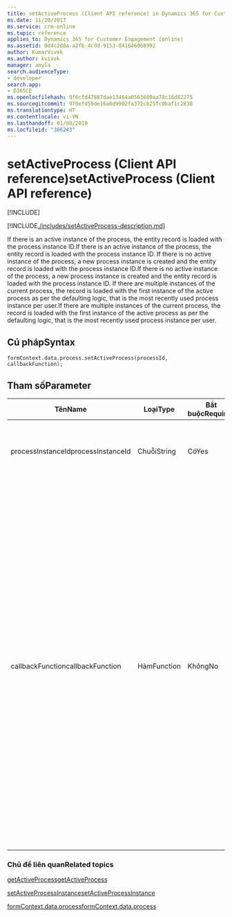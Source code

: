 ```yaml
---
title: setActiveProcess (Client API reference) in Dynamics 365 for Customer Engagement| MicrosoftDocs
ms.date: 11/20/2017
ms.service: crm-online
ms.topic: reference
applies_to: Dynamics 365 for Customer Engagement (online)
ms.assetid: 0d4c2d8a-a2fb-4cdd-9153-041646068992
author: KumarVivek
ms.author: kvivek
manager: amyla
search.audienceType:
- developer
search.app:
- D365CE
ms.openlocfilehash: 9f6cfd47887dae13464a0563680aa78c16d82275
ms.sourcegitcommit: 9f0efd59de16a6d9902fa372cb25fc0baf1c2838
ms.translationtype: HT
ms.contentlocale: vi-VN
ms.lasthandoff: 01/08/2019
ms.locfileid: "386243"
---
```

# <a name="setactiveprocess-client-api-reference"></a><span data-ttu-id="04391-102">setActiveProcess (Client API reference)</span><span class="sxs-lookup"><span data-stu-id="04391-102">setActiveProcess (Client API reference)</span></span>

[!INCLUDE[](../../../../../includes/cc_applies_to_update_9_0_0.md)]

[!INCLUDE[./includes/setActiveProcess-description.md](./includes/setActiveProcess-description.md)]

<span data-ttu-id="04391-103">If there is an active instance of the process, the entity record is loaded with the process instance ID.</span><span class="sxs-lookup"><span data-stu-id="04391-103">If there is an active instance of the process, the entity record is loaded with the process instance ID.</span></span> <span data-ttu-id="04391-104">If there is no active instance of the process, a new process instance is created and the entity record is loaded with the process instance ID.</span><span class="sxs-lookup"><span data-stu-id="04391-104">If there is no active instance of the process, a new process instance is created and the entity record is loaded with the process instance ID.</span></span> <span data-ttu-id="04391-105">If there are multiple instances of the current process, the record is loaded with the first instance of the active process as per the defaulting logic, that is the most recently used process instance per user.</span><span class="sxs-lookup"><span data-stu-id="04391-105">If there are multiple instances of the current process, the record is loaded with the first instance of the active process as per the defaulting logic, that is the most recently used process instance per user.</span></span>

## <a name="syntax"></a><span data-ttu-id="04391-106">Cú pháp</span><span class="sxs-lookup"><span data-stu-id="04391-106">Syntax</span></span>

`formContext.data.process.setActiveProcess(processId, callbackFunction);`

## <a name="parameter"></a><span data-ttu-id="04391-107">Tham số</span><span class="sxs-lookup"><span data-stu-id="04391-107">Parameter</span></span>

|<span data-ttu-id="04391-108">Tên</span><span class="sxs-lookup"><span data-stu-id="04391-108">Name</span></span>|<span data-ttu-id="04391-109">Loại</span><span class="sxs-lookup"><span data-stu-id="04391-109">Type</span></span>|<span data-ttu-id="04391-110">Bắt buộc</span><span class="sxs-lookup"><span data-stu-id="04391-110">Required</span></span>|<span data-ttu-id="04391-111">Mô tả</span><span class="sxs-lookup"><span data-stu-id="04391-111">Description</span></span>|
|--|--|--|--|
|<span data-ttu-id="04391-112">processInstanceId</span><span class="sxs-lookup"><span data-stu-id="04391-112">processInstanceId</span></span>|<span data-ttu-id="04391-113">Chuỗi</span><span class="sxs-lookup"><span data-stu-id="04391-113">String</span></span>|<span data-ttu-id="04391-114">Có</span><span class="sxs-lookup"><span data-stu-id="04391-114">Yes</span></span>|<span data-ttu-id="04391-115">The Id of the process to set as the active process.</span><span class="sxs-lookup"><span data-stu-id="04391-115">The Id of the process to set as the active process.</span></span>|
|<span data-ttu-id="04391-116">callbackFunction</span><span class="sxs-lookup"><span data-stu-id="04391-116">callbackFunction</span></span>|<span data-ttu-id="04391-117">Hàm</span><span class="sxs-lookup"><span data-stu-id="04391-117">Function</span></span>|<span data-ttu-id="04391-118">Không</span><span class="sxs-lookup"><span data-stu-id="04391-118">No</span></span>|<span data-ttu-id="04391-119">A function to call when the operation is complete.</span><span class="sxs-lookup"><span data-stu-id="04391-119">A function to call when the operation is complete.</span></span> <span data-ttu-id="04391-120">This callback function is passed one of the following string values to indicate whether the operation succeeded:</span><span class="sxs-lookup"><span data-stu-id="04391-120">This callback function is passed one of the following string values to indicate whether the operation succeeded:</span></span><br/><span data-ttu-id="04391-121">- **success**: The operation succeeded.</span><span class="sxs-lookup"><span data-stu-id="04391-121">- **success**: The operation succeeded.</span></span><br/><span data-ttu-id="04391-122">- **invalid**: The processId isn’t valid or the process isn’t enabled.</span><span class="sxs-lookup"><span data-stu-id="04391-122">- **invalid**: The processId isn’t valid or the process isn’t enabled.</span></span>|

### <a name="related-topics"></a><span data-ttu-id="04391-123">Chủ đề liên quan</span><span class="sxs-lookup"><span data-stu-id="04391-123">Related topics</span></span>

[<span data-ttu-id="04391-124">getActiveProcess</span><span class="sxs-lookup"><span data-stu-id="04391-124">getActiveProcess</span></span>](getActiveProcess.md)

[<span data-ttu-id="04391-125">setActiveProcessInstance</span><span class="sxs-lookup"><span data-stu-id="04391-125">setActiveProcessInstance</span></span>](../setActiveProcessInstance.md)

[<span data-ttu-id="04391-126">formContext.data.process</span><span class="sxs-lookup"><span data-stu-id="04391-126">formContext.data.process</span></span>](../../formContext-data-process.md)
 



